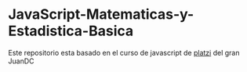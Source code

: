 # JavaScript-Matematicas-y-Estadistica-Basica
Este repositorio esta basado en el curso de javascript de [platzi](https://platzi.com/cursos/javascript-practico-matematicas/) del gran JuanDC
